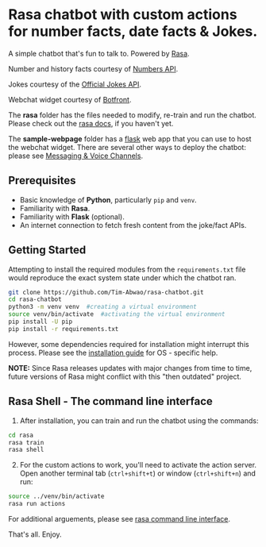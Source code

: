 # Rasa chatbot with custom actions for number facts, date facts & Jokes.

A simple chatbot that's fun to talk to. Powered by [Rasa](https://rasa.com). 

Number and history facts courtesy of [Numbers API](http://numbersapi.com).

Jokes courtesy of the [Official Jokes API](https://official-joke-api.appspot.com/random_joke).

Webchat widget courtesy of [Botfront](https://github.com/botfront/rasa-webchat).

The **rasa** folder has the files needed to modify, re-train and run the chatbot. Please check out the [rasa docs](https://rasa.com/docs/), if you haven't yet.

The **sample-webpage** folder has a [flask](https://palletsprojects.com/p/flask/) web app that you can use to host the webchat widget. There are several other ways to deploy the chatbot: please see [Messaging & Voice Channels](https://rasa.com/docs/rasa/user-guide/messaging-and-voice-channels/).

## Prerequisites
- Basic knowledge of **Python**, particularly `pip` and `venv`.
- Familiarity with **Rasa**.
- Familiarity with **Flask** (optional).
- An internet connection to fetch fresh content from the joke/fact APIs.

## Getting Started
Attempting to install the required modules from the `requirements.txt` file would reproduce the exact system state under which the chatbot ran. 
``` bash
git clone https://github.com/Tim-Abwao/rasa-chatbot.git
cd rasa-chatbot
python3 -m venv venv  #creating a virtual environment
source venv/bin/activate  #activating the virtual environment
pip install -U pip
pip install -r requirements.txt
```
However, some dependencies required for installation might interrupt this process. Please see the [installation guide](https://rasa.com/docs/rasa/user-guide/installation/) for OS - specific help.

**NOTE:** Since Rasa releases updates with major changes from time to time, future versions of Rasa might conflict with this "then  outdated" project.


## Rasa Shell - The command line interface
1. After installation, you can train and run the chatbot using the commands:

``` bash
cd rasa
rasa train
rasa shell

```
2. For the custom actions to work, you'll need to activate the action server. Open another terminal tab (`ctrl+shift+t`) or window (`ctrl+shift+n`) and run:

``` bash
source ../venv/bin/activate
rasa run actions

```

For additional arguements, please see [rasa command line interface](https://rasa.com/docs/rasa/user-guide/command-line-interface/).


That's all. Enjoy.
